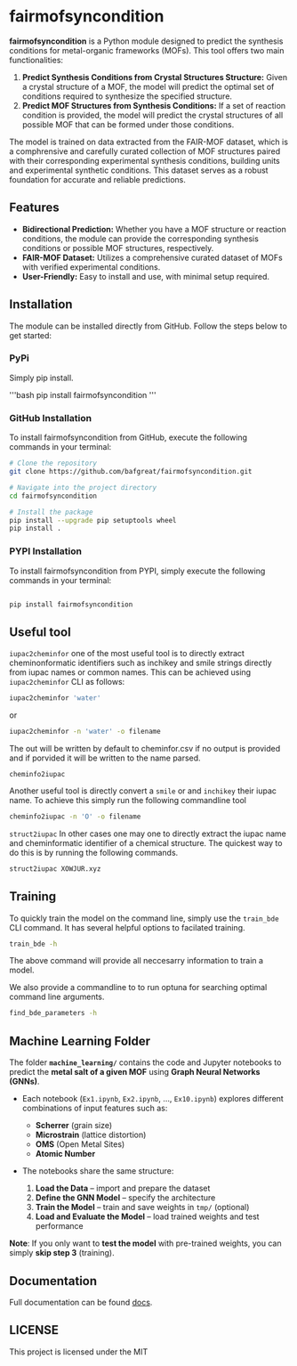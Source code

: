 # fairmofsyncondition

**fairmofsyncondition** is a Python module designed to predict the synthesis conditions for metal-organic frameworks (MOFs). This tool offers two main functionalities:

1. **Predict Synthesis Conditions from Crystal Structures Structure:** Given a crystal structure of a MOF, the model will predict the optimal set of conditions required to synthesize the specified structure.
2. **Predict MOF Structures from Synthesis Conditions:** If a set of reaction condition is provided, the model will predict the crystal structures of all possible MOF that can be formed under those conditions.

The model is trained on data extracted from the FAIR-MOF dataset, which is a comphrensive and carefully curated collection of MOF structures paired with their corresponding experimental synthesis conditions, building units and experimental synthetic conditions. This dataset serves as a robust foundation for accurate and reliable predictions.

## Features

- **Bidirectional Prediction:** Whether you have a MOF structure or reaction conditions, the module can provide the corresponding synthesis conditions or possible MOF structures, respectively.
- **FAIR-MOF Dataset:** Utilizes a comprehensive curated dataset of MOFs with verified experimental conditions.
- **User-Friendly:** Easy to install and use, with minimal setup required.

## Installation

The module can be installed directly from GitHub. Follow the steps below to get started:

### PyPi

Simply pip install.

'''bash
pip install fairmofsyncondition
'''

### GitHub Installation

To install fairmofsyncondition from GitHub, execute the following commands in your terminal:

```bash
# Clone the repository
git clone https://github.com/bafgreat/fairmofsyncondition.git

# Navigate into the project directory
cd fairmofsyncondition

# Install the package
pip install --upgrade pip setuptools wheel
pip install .
```

### PYPI Installation

To install fairmofsyncondition from PYPI, simply execute the following commands in your terminal:

```Python

pip install fairmofsyncondition

```

## Useful tool

`iupac2cheminfor`
one of the most useful tool is to directly extract cheminonformatic identifiers such
as inchikey and smile strings directly from iupac names or common names. This can be
achieved using `iupac2cheminfor` CLI as follows:

```bash
iupac2cheminfor 'water'
```

or

```bash
iupac2cheminfor -n 'water' -o filename
```

The out will be written by default to cheminfor.csv if no output is provided
and if porvided it will be written to the name parsed.

`cheminfo2iupac`

Another useful tool is directly convert a `smile` or and `inchikey` their iupac name.
To achieve this simply run the following commandline tool

```bash
cheminfo2iupac -n 'O' -o filename
```

`struct2iupac`
In other cases one may one to directly extract the iupac name and cheminformatic identifier of a chemical structure.
The quickest way to do this is by running the following commands.

```bash
struct2iupac XOWJUR.xyz
```

## Training

To quickly train the model on the command line, simply use the
`train_bde` CLI command. It has several helpful options to facilated
training.

```bash
train_bde -h
```

The above command will provide all neccesarry information to train a model.

We also provide a commandline to to run optuna for searching optimal
command line arguments.

```bash
find_bde_parameters -h
```


## Machine Learning Folder

The folder **`machine_learning/`** contains the code and Jupyter notebooks to predict the **metal salt of a given MOF** using **Graph Neural Networks (GNNs)**.

- Each notebook (`Ex1.ipynb`, `Ex2.ipynb`, …, `Ex10.ipynb`) explores different combinations of input features such as:
  - **Scherrer** (grain size)
  - **Microstrain** (lattice distortion)
  - **OMS** (Open Metal Sites)
  - **Atomic Number**

- The notebooks share the same structure:
  1. **Load the Data** – import and prepare the dataset
  2. **Define the GNN Model** – specify the architecture
  3. **Train the Model** – train and save weights in `tmp/` (optional)
  4. **Load and Evaluate the Model** – load trained weights and test performance

**Note**:
If you only want to **test the model** with pre-trained weights, you can simply **skip step 3** (training).



## Documentation

Full documentation can be found [docs](https://bafgreat.github.io/fairmofsyncondition/).

## LICENSE

This project is licensed under the MIT

